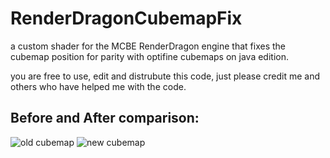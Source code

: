 # RenderDragonCubemapFix
a custom shader for the MCBE RenderDragon engine that fixes the cubemap position for parity with optifine cubemaps on java edition.

you are free to use, edit and distrubute this code, just please credit me and others who have helped me with the code.

## Before and After comparison:
![old cubemap](https://github.com/Furzide/RenderDragonCubemapFix/assets/107897758/0ebb3a1a-e1e4-46fb-aaed-a60e3b99fdde)
![new cubemap](https://github.com/Furzide/RenderDragonCubemapFix/assets/107897758/f6089879-f93f-45da-98cb-91308a135fea)


